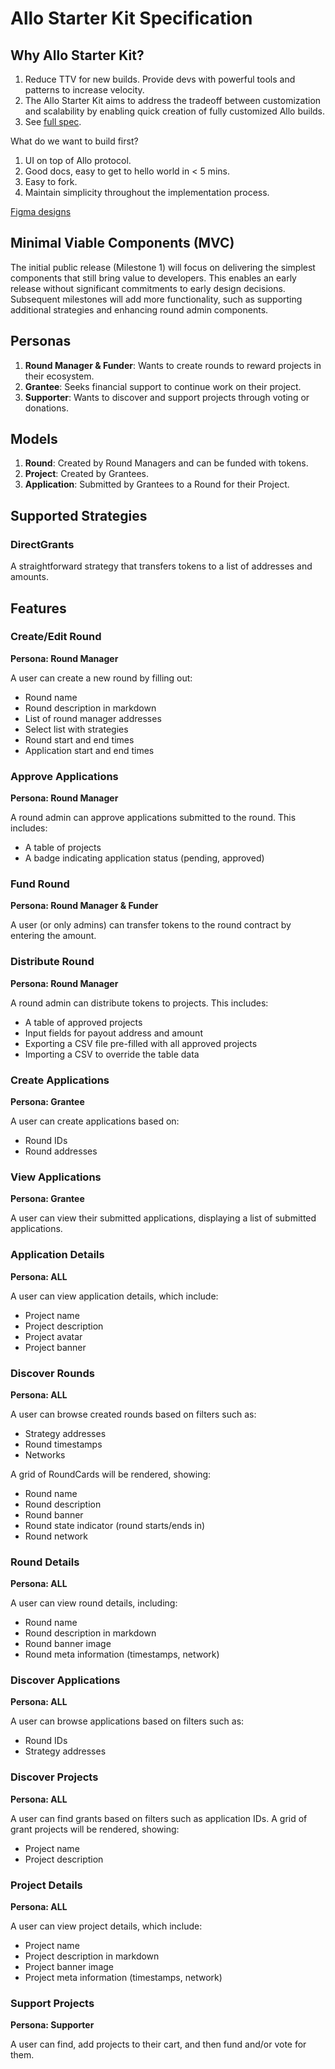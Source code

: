 # Allo Starter Kit Specification

## Why Allo Starter Kit?

1. Reduce TTV for new builds. Provide devs with powerful tools and patterns to increase velocity.
2. The Allo Starter Kit aims to address the tradeoff between customization and scalability by enabling quick creation of fully customized Allo builds.
3. See [full spec](https://docs.google.com/document/d/1veQApbwHbSF7aXh59-tZXCW0u1oKgenK6S9I-zKWtis/edit#heading=h.k9kvtdrmgwim).

What do we want to build first?

1. UI on top of Allo protocol.
2. Good docs, easy to get to hello world in < 5 mins.
3. Easy to fork.
4. Maintain simplicity throughout the implementation process.

[Figma designs](https://www.figma.com/design/o3IXTUQDkkNyyjbAG5GBq5/Allo-UI-Kit?node-id=2348-6864&t=37sy6t6X5avMQd8a-0)

## Minimal Viable Components (MVC)

The initial public release (Milestone 1) will focus on delivering the simplest components that still bring value to developers. This enables an early release without significant commitments to early design decisions. Subsequent milestones will add more functionality, such as supporting additional strategies and enhancing round admin components.

## Personas

1. **Round Manager & Funder**: Wants to create rounds to reward projects in their ecosystem.
2. **Grantee**: Seeks financial support to continue work on their project.
3. **Supporter**: Wants to discover and support projects through voting or donations.

## Models

1. **Round**: Created by Round Managers and can be funded with tokens.
2. **Project**: Created by Grantees.
3. **Application**: Submitted by Grantees to a Round for their Project.

## Supported Strategies

### DirectGrants

A straightforward strategy that transfers tokens to a list of addresses and amounts.

## Features

### Create/Edit Round

**Persona: Round Manager**

A user can create a new round by filling out:

- Round name
- Round description in markdown
- List of round manager addresses
- Select list with strategies
- Round start and end times
- Application start and end times

### Approve Applications

**Persona: Round Manager**

A round admin can approve applications submitted to the round. This includes:

- A table of projects
- A badge indicating application status (pending, approved)

### Fund Round

**Persona: Round Manager & Funder**

A user (or only admins) can transfer tokens to the round contract by entering the amount.

### Distribute Round

**Persona: Round Manager**

A round admin can distribute tokens to projects. This includes:

- A table of approved projects
- Input fields for payout address and amount
- Exporting a CSV file pre-filled with all approved projects
- Importing a CSV to override the table data

### Create Applications

**Persona: Grantee**

A user can create applications based on:

- Round IDs
- Round addresses

### View Applications

**Persona: Grantee**

A user can view their submitted applications, displaying a list of submitted applications.

### Application Details

**Persona: ALL**

A user can view application details, which include:

- Project name
- Project description
- Project avatar
- Project banner

### Discover Rounds

**Persona: ALL**

A user can browse created rounds based on filters such as:

- Strategy addresses
- Round timestamps
- Networks

A grid of RoundCards will be rendered, showing:

- Round name
- Round description
- Round banner
- Round state indicator (round starts/ends in)
- Round network

### Round Details

**Persona: ALL**

A user can view round details, including:

- Round name
- Round description in markdown
- Round banner image
- Round meta information (timestamps, network)

### Discover Applications

**Persona: ALL**

A user can browse applications based on filters such as:

- Round IDs
- Strategy addresses

### Discover Projects

**Persona: ALL**

A user can find grants based on filters such as application IDs. A grid of grant projects will be rendered, showing:

- Project name
- Project description

### Project Details

**Persona: ALL**

A user can view project details, which include:

- Project name
- Project description in markdown
- Project banner image
- Project meta information (timestamps, network)

### Support Projects

**Persona: Supporter**

A user can find, add projects to their cart, and then fund and/or vote for them.
